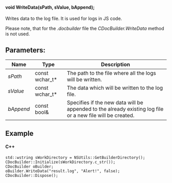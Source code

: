 #### void WriteData(sPath, sValue, bAppend);

Writes data to the log file. It is used for logs in JS code.

Please note, that for the *.docbuilder* file the *CDocBuilder.WriteData* method is not used.

## Parameters:

| Name      | Type             | Description                                                                                                |
| --------- | ---------------- | ---------------------------------------------------------------------------------------------------------- |
| *sPath*   | const wchar\_t\* | The path to the file where all the logs will be written.                                                   |
| *sValue*  | const wchar\_t\* | The data which will be written to the log file.                                                            |
| *bAppend* | const bool&      | Specifies if the new data will be appended to the already existing log file or a new file will be created. |

## Example

#### C++

```
std::wstring sWorkDirectory = NSUtils::GetBuilderDirectory();
CDocBuilder::Initialize(sWorkDirectory.c_str());
CDocBuilder oBuilder;
oBuilder.WriteData("result.log", "Alert!", false);
CDocBuilder::Dispose();
```
